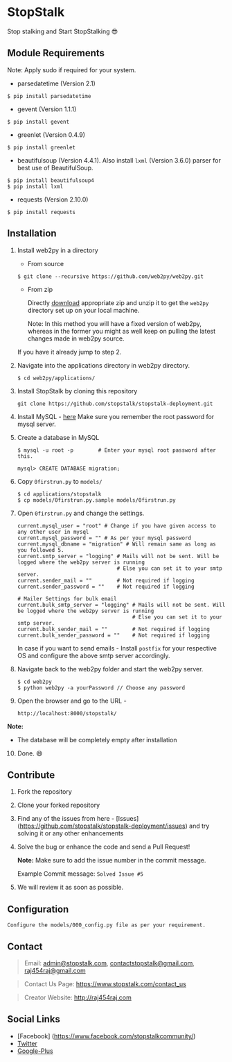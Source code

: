 # StopStalk
Stop stalking and Start StopStalking :sunglasses:

## Module Requirements
Note: Apply sudo if required for your system.

* parsedatetime (Version 2.1)
```
$ pip install parsedatetime
```

* gevent (Version 1.1.1)
```
$ pip install gevent
```

* greenlet (Version 0.4.9)
```
$ pip install greenlet
```

* beautifulsoup (Version 4.4.1). Also install `lxml` (Version 3.6.0) parser for best use of BeautifulSoup.
```
$ pip install beautifulsoup4
$ pip install lxml
```

* requests (Version 2.10.0)

```
$ pip install requests
```

## Installation
1. Install web2py in a directory
    * From source
    ```
    $ git clone --recursive https://github.com/web2py/web2py.git
    ```
    * From zip

        Directly [download](http://web2py.com/init/default/download) appropriate zip
        and unzip it to get the `web2py` directory set up on your local machine.

        Note: In this method you will have a fixed version of web2py, whereas in the former
              you might as well keep on pulling the latest changes made in web2py source.

   If you have it already jump to step 2.
2. Navigate into the applications directory in web2py directory.

    ```
    $ cd web2py/applications/
    ```
3. Install StopStalk by cloning this repository

    ```
    git clone https://github.com/stopstalk/stopstalk-deployment.git
    ```
4. Install MySQL - [here](http://dev.mysql.com/downloads/)
   Make sure you remember the root password for mysql server.

5. Create a database in MySQL

    ```
    $ mysql -u root -p        # Enter your mysql root password after this.

    mysql> CREATE DATABASE migration;
    ```
6. Copy `0firstrun.py` to `models/`

    ```
    $ cd applications/stopstalk
    $ cp models/0firstrun.py.sample models/0firstrun.py
    ```
7. Open `0firstrun.py` and change the settings.

    ```
    current.mysql_user = "root" # Change if you have given access to any other user in mysql
    current.mysql_password = "" # As per your mysql password
    current.mysql_dbname = "migration" # Will remain same as long as you followed 5.
    current.smtp_server = "logging" # Mails will not be sent. Will be logged where the web2py server is running
                                    # Else you can set it to your smtp server.
    current.sender_mail = ""        # Not required if logging
    current.sender_password = ""    # Not required if logging

    # Mailer Settings for bulk email
    current.bulk_smtp_server = "logging" # Mails will not be sent. Will be logged where the web2py server is running
                                         # Else you can set it to your smtp server.
    current.bulk_sender_mail = ""        # Not required if logging
    current.bulk_sender_password = ""    # Not required if logging
    ```

   In case if you want to send emails - Install `postfix` for your respective OS and configure the above smtp server accordingly.

8. Navigate back to the web2py folder and start the web2py server.

    ```
    $ cd web2py
    $ python web2py -a yourPassword // Choose any password
    ```
9. Open the browser and go to the URL -

    `http://localhost:8000/stopstalk/`

  **Note:**
  * The database will be completely empty after installation

10. Done. :smile:

## Contribute

1. Fork the repository
2. Clone your forked repository
3. Find any of the issues from here - [Issues] (https://github.com/stopstalk/stopstalk-deployment/issues) and try solving it
   or any other enhancements
4. Solve the bug or enhance the code and send a Pull Request!

   **Note:** Make sure to add the issue number in the commit message.

   Example Commit message: `Solved Issue #5`
5. We will review it as soon as possible.

## Configuration
    Configure the models/000_config.py file as per your requirement.

## Contact
  > Email: admin@stopstalk.com, contactstopstalk@gmail.com, raj454raj@gmail.com

  > Contact Us Page: https://www.stopstalk.com/contact_us

  > Creator Website: http://raj454raj.com

## Social Links

* [Facebook] (https://www.facebook.com/stopstalkcommunity/)
* [Twitter](https://twitter.com/stop_stalk)
* [Google-Plus](https://plus.google.com/110575194069678651985)

